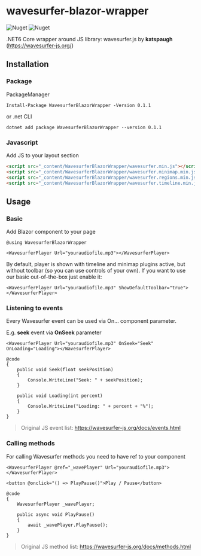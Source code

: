 # wavesurfer-blazor-wrapper

![Nuget](https://img.shields.io/nuget/v/WavesurferBlazorWrapper) ![Nuget](https://img.shields.io/nuget/dt/WavesurferBlazorWrapper)

.NET6 Core wrapper around JS library: wavesurfer.js by **katspaugh** (https://wavesurfer-js.org/)

## Installation

### Package
PackageManager
```
Install-Package WavesurferBlazorWrapper -Version 0.1.1
```
or .net CLI
```
dotnet add package WavesurferBlazorWrapper --version 0.1.1
```

### Javascript
Add JS to your layout <head> section
```html
<script src="_content/WavesurferBlazorWrapper/wavesurfer.min.js"></script>
<script src="_content/WavesurferBlazorWrapper/wavesurfer.minimap.min.js"></script>
<script src="_content/WavesurferBlazorWrapper/wavesurfer.regions.min.js"></script>
<script src="_content/WavesurferBlazorWrapper/wavesurfer.timeline.min.js"></script>
```

## Usage

### Basic
Add Blazor component to your page
```razor
@using WavesurferBlazorWrapper

<WavesurferPlayer Url="youraudiofile.mp3"></WavesurferPlayer>
```
By default, player is shown with timeline and minimap plugins active, but without toolbar (so you can use controls of your own). If you want to use our basic out-of-the-box just enable it:
```razor
<WavesurferPlayer Url="youraudiofile.mp3" ShowDefaultToolbar="true"></WavesurferPlayer>
```

### Listening to events
Every Wavesurfer event can be used via On... component parameter.
  
E.g. **seek** event via **OnSeek** parameter
```razor
<WavesurferPlayer Url="youraudiofile.mp3" OnSeek="Seek" OnLoading="Loading"></WavesurferPlayer>

@code
{
    public void Seek(float seekPosition)
    {
        Console.WriteLine("Seek: " + seekPosition);
    }

    public void Loading(int percent)
    {
        Console.WriteLine("Loading: " + percent + "%");
    }
}
```
  
> Original JS event list: https://wavesurfer-js.org/docs/events.html
  
### Calling methods  
For calling Wavesurfer methods you need to have ref to your component  
```razor
<WavesurferPlayer @ref="_wavePlayer" Url="youraudiofile.mp3"></WavesurferPlayer>

<button @onclick="() => PlayPause()">Play / Pause</button>
  
@code
{
    WavesurferPlayer _wavePlayer;

    public async void PlayPause()
    {
        await _wavePlayer.PlayPause();
    }
}
```
> Original JS method list: https://wavesurfer-js.org/docs/methods.html
